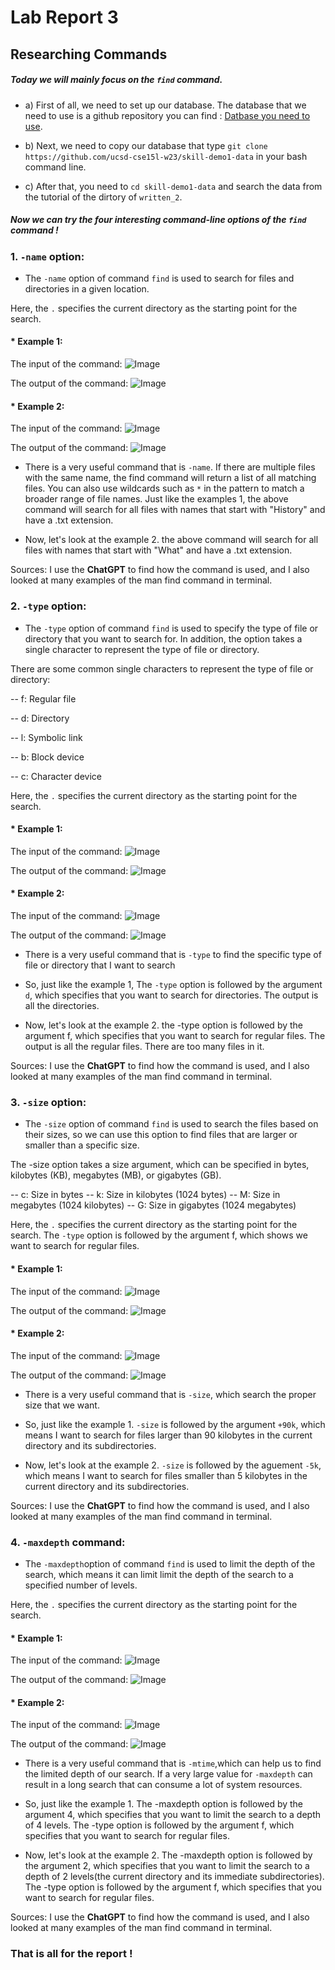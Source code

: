 # Lab Report 3
## Researching Commands
##### Today we will mainly focus on the `find` command. 

* a) First of all, we need to set up our database. The database that we need to use is a github repository you can find : [Datbase you need to use](https://github.com/ucsd-cse15l-w23/skill-demo1-data).
* b) Next, we need to copy our database that type `git clone https://github.com/ucsd-cse15l-w23/skill-demo1-data` in your bash command line.

* c) After that, you need to `cd skill-demo1-data` and search the data from the tutorial of the dirtory of `written_2`.

##### Now we can try the four interesting command-line options of the `find` command !



### 1. `-name` option:

* The `-name` option of command `find` is used to search for files and directories in a given location.


Here, the `.` specifies the current directory as the starting point for the search.
#### * Example 1:

  The input of the command:
   ![Image](in1.png)
  
  The output of the command:
   ![Image](out1.png)
 


#### * Example 2:
  The input of the command:
   ![Image](in2.png)
  
  
  
  The output of the command:
   ![Image](out2.png)
   
   
  * There is a very useful command that is `-name`. If there are multiple files with the same name, the find command will return a list of all matching files. You can also use wildcards such as `*` in the pattern to match a broader range of file names. Just like the examples 1, the above command will search for all files with names that start with "History" and have a .txt extension.
  
  * Now, let's look at the example 2. the above command will search for all files with names that start with "What" and have a .txt extension.

Sources: I use the **ChatGPT** to find how the command is used, and I also looked at many examples of the man find command in terminal. 
  


### 2. `-type` option:

* The `-type` option of command `find` is used to specify the type of file or directory that you want to search for. In addition, the option takes a single character to represent the type of file or directory.

There are some common single characters to represent the type of file or directory:

-- f: Regular file

-- d: Directory

-- l: Symbolic link

-- b: Block device

-- c: Character device



Here, the `.` specifies the current directory as the starting point for the search.
#### * Example 1:
  The input of the command:
   ![Image](in3.png)
  
  The output of the command:
   ![Image](out3.png)


#### * Example 2:
  The input of the command:
   ![Image](in4.png)
  
  The output of the command:
   ![Image](out4.png)
   
   
   
  * There is a very useful command that is `-type` to find the specific type of file or directory that I want to search
  * So, just like the example 1, The `-type` option is followed by the argument `d`, which specifies that you want to search for directories. The output is all the directories.
  
  * Now, let's look at the example 2. the -type option is followed by the argument f, which specifies that you want to search for regular files. The output is all the regular files. There are too many files in it.
  
  
Sources: I use the **ChatGPT** to find how the command is used, and I also looked at many examples of the man find command in terminal. 


### 3. `-size` option:

* The `-size` option of command `find` is used to search the files based on their sizes, so we can use this option to find files that are larger or smaller than a specific size.

The -size option takes a size argument, which can be specified in bytes, kilobytes (KB), megabytes (MB), or gigabytes (GB). 

-- c: Size in bytes
-- k: Size in kilobytes (1024 bytes)
-- M: Size in megabytes (1024 kilobytes)
-- G: Size in gigabytes (1024 megabytes)


Here, the `.` specifies the current directory as the starting point for the search. 
The `-type` option is followed by the argument f, which shows we want to search for regular files.
#### * Example 1:
  The input of the command:
   ![Image](in5.png)
  
  The output of the command:
   ![Image](out5.png)




#### * Example 2:
  The input of the command:
   ![Image](in6.png)
  
  The output of the command:
   ![Image](out6.png)


  * There is a very useful command that is `-size`, which search the proper size that we want.
  * So, just like the example 1. `-size` is followed by the argument `+90k`, which means I want to search for files larger than 90 kilobytes in the current directory and its subdirectories.
  
  * Now, let's look at the example 2. `-size` is followed by the aguement `-5k`, which means I want to search for files smaller than 5 kilobytes in the current directory and its subdirectories.


Sources: I use the **ChatGPT** to find how the command is used, and I also looked at many examples of the man find command in terminal. 




### 4. `-maxdepth` command: 

* The `-maxdepth`option of command `find` is used to limit the depth of the search, which means it can limit limit the depth of the search to a specified number of levels.


Here, the `.` specifies the current directory as the starting point for the search. 

#### * Example 1:
  The input of the command:
   ![Image](in7.png)
  
  The output of the command:
   ![Image](out7.png)



#### * Example 2:
  The input of the command:
   ![Image](in8.png)
  
  The output of the command:
   ![Image](out8.png)


  * There is a very useful command that is `-mtime`,which can help us to find the limited depth of our search. If a very large value for `-maxdepth` can result in a long search that can consume a lot of system resources.
  * So, just like the example 1. The -maxdepth option is followed by the argument 4, which specifies that you want to limit the search to a depth of 4 levels. The -type option is followed by the argument f, which specifies that you want to search for regular files. 
  
  * Now, let's look at the example 2. The -maxdepth option is followed by the argument 2, which specifies that you want to limit the search to a depth of 2 levels(the current directory and its immediate subdirectories). The -type option is followed by the argument f, which specifies that you want to search for regular files. 

Sources: I use the **ChatGPT** to find how the command is used, and I also looked at many examples of the man find command in terminal. 

 
 
 
 
 


### That is all for the report !
